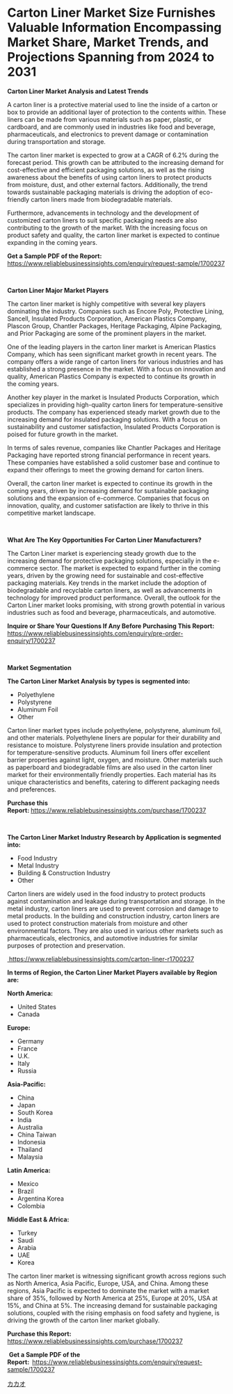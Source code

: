 <p><h1>Carton Liner Market Size Furnishes Valuable Information Encompassing Market Share, Market Trends, and Projections Spanning from 2024 to 2031</h1></p><p><strong>Carton Liner Market Analysis and Latest Trends</strong></p>
<p><p>A carton liner is a protective material used to line the inside of a carton or box to provide an additional layer of protection to the contents within. These liners can be made from various materials such as paper, plastic, or cardboard, and are commonly used in industries like food and beverage, pharmaceuticals, and electronics to prevent damage or contamination during transportation and storage.</p><p>The carton liner market is expected to grow at a CAGR of 6.2% during the forecast period. This growth can be attributed to the increasing demand for cost-effective and efficient packaging solutions, as well as the rising awareness about the benefits of using carton liners to protect products from moisture, dust, and other external factors. Additionally, the trend towards sustainable packaging materials is driving the adoption of eco-friendly carton liners made from biodegradable materials.</p><p>Furthermore, advancements in technology and the development of customized carton liners to suit specific packaging needs are also contributing to the growth of the market. With the increasing focus on product safety and quality, the carton liner market is expected to continue expanding in the coming years.</p></p>
<p><strong>Get a Sample PDF of the Report:&nbsp;</strong> <a href="https://www.reliablebusinessinsights.com/enquiry/request-sample/1700237">https://www.reliablebusinessinsights.com/enquiry/request-sample/1700237</a></p>
<p>&nbsp;</p>
<p><strong>Carton Liner Major Market Players</strong></p>
<p><p>The carton liner market is highly competitive with several key players dominating the industry. Companies such as Encore Poly, Protective Lining, Sancell, Insulated Products Corporation, American Plastics Company, Plascon Group, Chantler Packages, Heritage Packaging, Alpine Packaging, and Prior Packaging are some of the prominent players in the market.</p><p>One of the leading players in the carton liner market is American Plastics Company, which has seen significant market growth in recent years. The company offers a wide range of carton liners for various industries and has established a strong presence in the market. With a focus on innovation and quality, American Plastics Company is expected to continue its growth in the coming years.</p><p>Another key player in the market is Insulated Products Corporation, which specializes in providing high-quality carton liners for temperature-sensitive products. The company has experienced steady market growth due to the increasing demand for insulated packaging solutions. With a focus on sustainability and customer satisfaction, Insulated Products Corporation is poised for future growth in the market.</p><p>In terms of sales revenue, companies like Chantler Packages and Heritage Packaging have reported strong financial performance in recent years. These companies have established a solid customer base and continue to expand their offerings to meet the growing demand for carton liners.</p><p>Overall, the carton liner market is expected to continue its growth in the coming years, driven by increasing demand for sustainable packaging solutions and the expansion of e-commerce. Companies that focus on innovation, quality, and customer satisfaction are likely to thrive in this competitive market landscape.</p></p>
<p>&nbsp;</p>
<p><strong>What Are The Key Opportunities For Carton Liner Manufacturers?</strong></p>
<p><p>The Carton Liner market is experiencing steady growth due to the increasing demand for protective packaging solutions, especially in the e-commerce sector. The market is expected to expand further in the coming years, driven by the growing need for sustainable and cost-effective packaging materials. Key trends in the market include the adoption of biodegradable and recyclable carton liners, as well as advancements in technology for improved product performance. Overall, the outlook for the Carton Liner market looks promising, with strong growth potential in various industries such as food and beverage, pharmaceuticals, and automotive.</p></p>
<p><strong>Inquire or Share Your Questions If Any Before Purchasing This Report:</strong> <a href="https://www.reliablebusinessinsights.com/enquiry/pre-order-enquiry/1700237">https://www.reliablebusinessinsights.com/enquiry/pre-order-enquiry/1700237</a></p>
<p>&nbsp;</p>
<p><strong>Market Segmentation</strong></p>
<p><strong>The Carton Liner Market Analysis by types is segmented into:</strong></p>
<p><ul><li>Polyethylene</li><li>Polystyrene</li><li>Aluminum Foil</li><li>Other</li></ul></p>
<p><p>Carton liner market types include polyethylene, polystyrene, aluminum foil, and other materials. Polyethylene liners are popular for their durability and resistance to moisture. Polystyrene liners provide insulation and protection for temperature-sensitive products. Aluminum foil liners offer excellent barrier properties against light, oxygen, and moisture. Other materials such as paperboard and biodegradable films are also used in the carton liner market for their environmentally friendly properties. Each material has its unique characteristics and benefits, catering to different packaging needs and preferences.</p></p>
<p><strong>Purchase this Report:&nbsp;</strong><a href="https://www.reliablebusinessinsights.com/purchase/1700237">https://www.reliablebusinessinsights.com/purchase/1700237</a></p>
<p>&nbsp;</p>
<p><strong>The Carton Liner Market Industry Research by Application is segmented into:</strong></p>
<p><ul><li>Food Industry</li><li>Metal Industry</li><li>Building & Construction Industry</li><li>Other</li></ul></p>
<p><p>Carton liners are widely used in the food industry to protect products against contamination and leakage during transportation and storage. In the metal industry, carton liners are used to prevent corrosion and damage to metal products. In the building and construction industry, carton liners are used to protect construction materials from moisture and other environmental factors. They are also used in various other markets such as pharmaceuticals, electronics, and automotive industries for similar purposes of protection and preservation.</p></p>
<p><a href="https://www.reliablebusinessinsights.com/carton-liner-r1700237">&nbsp;https://www.reliablebusinessinsights.com/carton-liner-r1700237</a></p>
<p><strong>In terms of Region, the Carton Liner Market Players available by Region are:</strong></p>
<p>
    <p> <strong> North America: </strong>
        <ul>
            <li>United States</li>
            <li>Canada</li>
        </ul>
        </p> 
    <p> <strong> Europe: </strong>
        <ul>
            <li>Germany</li>
            <li>France</li>
            <li>U.K.</li>
            <li>Italy</li>
            <li>Russia</li>
        </ul>
        </p> 
    <p> <strong> Asia-Pacific: </strong>
        <ul>
            <li>China</li>
            <li>Japan</li>
            <li>South Korea</li>
            <li>India</li>
            <li>Australia</li>
            <li>China Taiwan</li>
            <li>Indonesia</li>
            <li>Thailand</li>
            <li>Malaysia</li>
        </ul>
        </p> 
    <p> <strong> Latin America: </strong>
        <ul>
            <li>Mexico</li>
            <li>Brazil</li>
            <li>Argentina Korea</li>
            <li>Colombia</li>
        </ul>
        </p> 
    <p> <strong> Middle East & Africa: </strong>
        <ul>
            <li>Turkey</li>
            <li>Saudi</li>
            <li>Arabia</li>
            <li>UAE</li>
            <li>Korea</li>
        </ul>
    </p>
    </p>
<p><p>The carton liner market is witnessing significant growth across regions such as North America, Asia Pacific, Europe, USA, and China. Among these regions, Asia Pacific is expected to dominate the market with a market share of 35%, followed by North America at 25%, Europe at 20%, USA at 15%, and China at 5%. The increasing demand for sustainable packaging solutions, coupled with the rising emphasis on food safety and hygiene, is driving the growth of the carton liner market globally.</p></p>
<p><strong>Purchase this Report: </strong><a href="https://www.reliablebusinessinsights.com/purchase/1700237">https://www.reliablebusinessinsights.com/purchase/1700237</a></p>
<p>&nbsp;<strong>Get a Sample PDF of the Report:&nbsp;&nbsp;</strong><a href="https://www.reliablebusinessinsights.com/enquiry/request-sample/1700237">https://www.reliablebusinessinsights.com/enquiry/request-sample/1700237</a></p>
<p><strong></strong></p>
<p><p><a href="https://github.com/CarlieShields/Market-Research-Report-List-1/blob/main/6918921124741.md">カカオ</a></p></p>